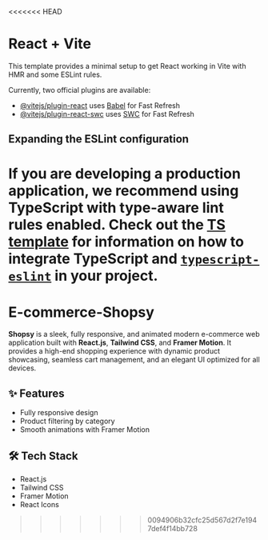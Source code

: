 <<<<<<< HEAD
# React + Vite

This template provides a minimal setup to get React working in Vite with HMR and some ESLint rules.

Currently, two official plugins are available:

- [@vitejs/plugin-react](https://github.com/vitejs/vite-plugin-react/blob/main/packages/plugin-react) uses [Babel](https://babeljs.io/) for Fast Refresh
- [@vitejs/plugin-react-swc](https://github.com/vitejs/vite-plugin-react/blob/main/packages/plugin-react-swc) uses [SWC](https://swc.rs/) for Fast Refresh

## Expanding the ESLint configuration

If you are developing a production application, we recommend using TypeScript with type-aware lint rules enabled. Check out the [TS template](https://github.com/vitejs/vite/tree/main/packages/create-vite/template-react-ts) for information on how to integrate TypeScript and [`typescript-eslint`](https://typescript-eslint.io) in your project.
=======
# E-commerce-Shopsy
**Shopsy** is a sleek, fully responsive, and animated modern e-commerce web application built with **React.js**, **Tailwind CSS**, and **Framer Motion**. It provides a high-end shopping experience with dynamic product showcasing, seamless cart management, and an elegant UI optimized for all devices.

## ✨ Features

- Fully responsive design
- Product filtering by category
- Smooth animations with Framer Motion

## 🛠 Tech Stack

- React.js
- Tailwind CSS
- Framer Motion
- React Icons
>>>>>>> 0094906b32cfc25d567d2f7e1947def4f14bb728

